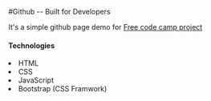 #Github
-- Built for Developers

<p>It's a simple github page demo for  <a href="">Free code camp project</a></p>

<h4>Technologies</h4>
<li>HTML</li>
<li>CSS</li>
<li>JavaScript</li>
<li>Bootstrap (CSS Framwork)</li>

